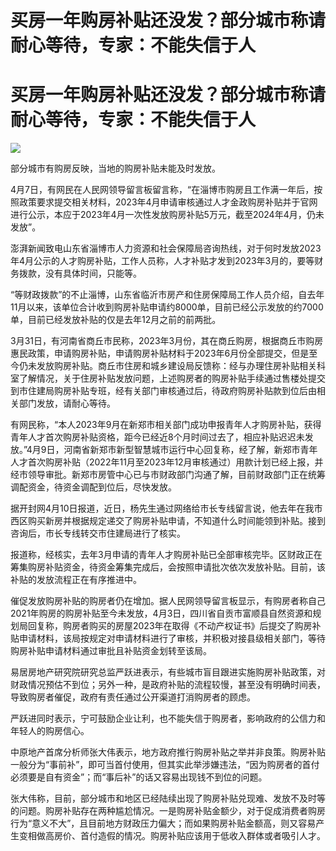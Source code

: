 # 买房一年购房补贴还没发？部分城市称请耐心等待，专家：不能失信于人

# 买房一年购房补贴还没发？部分城市称请耐心等待，专家：不能失信于人

![](https://inews.gtimg.com/om_bt/OdYZOtHA2C6pmKm5QzZp_L6NZ5l1EO9XjEI32hAZOJzl0AA/1000)

部分城市有购房反映，当地的购房补贴未能及时发放。

4月7日，有网民在人民网领导留言板留言称，“在淄博市购房且工作满一年后，按照政策要求提交相关材料，2023年4月申请审核通过人才金政购房补贴并于官网进行公示，本应于2023年4月一次性发放购房补贴5万元，截至2024年4月，仍未发放”。

澎湃新闻致电山东省淄博市人力资源和社会保障局咨询热线，对于何时发放2023年4月公示的人才购房补贴，工作人员称，人才补贴才发到2023年3月的，要等财务拨款，没有具体时间，只能等。

“等财政拨款”的不止淄博，山东省临沂市房产和住房保障局工作人员介绍，自去年11月以来，该单位合计收到购房补贴申请约8000单，目前已经公示发放的约7000单，目前已经发放补贴的仅是去年12月之前的前两批。

3月31日，有河南省商丘市民称，2023年3月份，其在商丘购房，根据商丘市购房惠民政策，申请购房补贴，申请购房补贴材料于2023年6月份全部提交，但是至今仍未发放购房补贴。商丘市住房和城乡建设局反馈称：经与办理住房补贴相关科室了解情况，关于住房补贴发放问题，上述购房者的购房补贴手续通过售楼处提交到市住建局购房补贴专班，经有关部门审核通过后，待政府购房补贴款到位后由相关部门发放，请耐心等待。

有网民称，“本人2023年9月在新郑市相关部门成功申报青年人才购房补贴，获得青年人才首次购房补贴资格，距今已经近8个月时间过去了，相应补贴迟迟未发放。”4月9日，河南省新郑市新型智慧城市运行中心回复称，经了解，新郑市青年人才首次购房补贴（2022年11月至2023年12月审核通过）用款计划已经上报，并经市领导审批。新郑市房管中心已与市财政部门沟通了解，目前财政部门正在统筹调配资金，待资金调配到位后，尽快发放。

据开封网4月10日报道，近日，杨先生通过网络给市长专线留言说，他去年在我市西区购买新房并根据规定递交了购房补贴申请，不知道什么时间能领到补贴。接到咨询后，市长专线转交市住建局进行了核实。

报道称，经核实，去年3月申请的青年人才购房补贴已全部审核完毕。区财政正在筹集购房补贴资金，待资金筹集完成后，会按照申请批次依次发放补贴。目前，该补贴的发放流程正在有序推进中。

催促发放购房补贴的购房者仍在增加。据人民网领导留言板显示，有购房者称自己2021年购房的购房补贴至今未发放，4月3日，四川省自贡市富顺县自然资源和规划局回复称，购房者购买的房屋2023年在取得《不动产权证书》后提交了购房补贴申请材料，该局按规定对申请材料进行了审核，并积极对接县级相关部门，等待购房补贴申请材料通过审批且补贴资金划转至该局。

易居房地产研究院研究总监严跃进表示，有些城市盲目跟进实施购房补贴政策，对财政情况预估不到位；另外一种，是政府补贴的流程较慢，甚至没有明确时间表，导致购房者催促，政府有责任通过公开渠道打消购房者的顾虑。

严跃进同时表示，宁可鼓励企业让利，也不能失信于购房者，影响政府的公信力和年轻人的购房信心。

中原地产首席分析师张大伟表示，地方政府推行购房补贴之举并非良策。购房补贴一般分为“事前补”，即可当首付使用，但其实此举涉嫌违法，“因为购房者的首付必须要是自有资金”；而“事后补”的话又容易出现钱不到位的问题。

张大伟称，目前，部分城市和地区已经陆续出现了购房补贴兑现难、发放不及时等的问题。购房补贴存在两种尴尬情况。一是购房补贴金额少，对于促成消费者购房行为“意义不大”，且目前地方财政压力偏大；而如果购房补贴金额高，则又容易产生变相做高房价、首付造假的情况。购房补贴应该用于低收入群体或者吸引人才。

